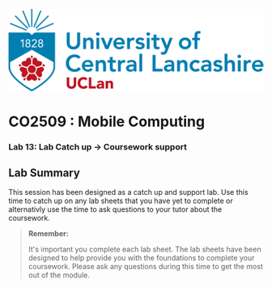 ![img](https://github.com/UCLanCSC/co2509-resources/blob/master/general/logo.jpg?raw=true)

# CO2509 : Mobile Computing

### Lab 13: Lab Catch up -> Coursework support



## Lab Summary

This session has been designed as a catch up and support lab. Use this time to catch up on any lab sheets that you have yet to complete or alternativly use the time to ask questions to your tutor about the coursework. 



> **Remember:**
>
> It's important you complete each lab sheet. The lab sheets have been designed to help provide you with the foundations to complete your coursework. Please ask any questions during this time to get the most out of the module. 